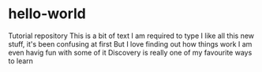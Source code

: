 # hello-world
Tutorial repository
This is a bit of text I am required to type
I like all this new stuff, it's been confusing at first
But I love finding out how things work
I am even havig fun with some of it
Discovery is really one of my favourite ways to learn
